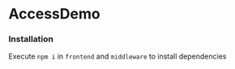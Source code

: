 # AccessDemo

### Installation

Execute `npm i` in `frontend` and `middleware` to install dependencies